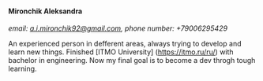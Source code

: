   #### **Mironchik Aleksandra**
  _email: a.i.mironchik92@gmail.com, phone number: +79006295429_
  
  An experienced person in defferent areas, always trying to develop and learn new things. Finished [ITMO University] (https://itmo.ru/ru/) with bachelor in engineering.
  Now my final goal is to become a dev throgh tough learning.
 
